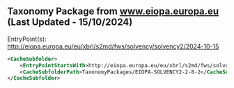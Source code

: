 ## Taxonomy Package from www.eiopa.europa.eu (Last Updated - 15/10/2024)
EntryPoint(s): http://eiopa.europa.eu/eu/xbrl/s2md/fws/solvency/solvency2/2024-10-15

```xml
<CacheSubfolder>
    <EntryPointStartsWith>http://eiopa.europa.eu/eu/xbrl/s2md/fws/solvency/solvency2/2024-10-15</EntryPointStartsWith>
    <CacheSubfolderPath>TaxonomyPackages/EIOPA-SOLVENCY2-2-8-2</CacheSubfolderPath>
</CacheSubfolder>
```